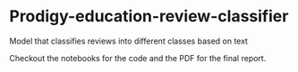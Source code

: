 # Prodigy-education-review-classifier
Model that classifies reviews into different classes based on text

Checkout the notebooks for the code and the PDF for the final report.
